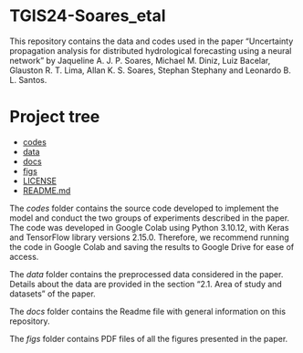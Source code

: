 # TGIS24-Soares_etal

This repository contains the data and codes used in the paper “Uncertainty propagation analysis for distributed hydrological forecasting using a neural network” by Jaqueline A. J. P. Soares, Michael M. Diniz, Luiz Bacelar, Glauston R. T. Lima, Allan K. S. Soares, Stephan Stephany and Leonardo B. L. Santos.

# Project tree

 * [codes](/../../tree/main/codes)
 * [data](/../../tree/main/data)
 * [docs](/../../tree/main/docs)
 * [figs](/../../tree/main/figs)
 * [LICENSE](/../../blob/main/LICENSE)
 * [README.md](/../../blob/main/docs/README.md)

The *codes* folder contains the source code developed to implement the model and conduct the two groups of experiments described in the paper. The code was developed in Google Colab using Python 3.10.12, with Keras and TensorFlow library versions 2.15.0. Therefore, we recommend running the code in Google Colab and saving the results to Google Drive for ease of access.

The *data* folder contains the preprocessed data considered in the paper. Details about the data are provided in the section “2.1. Area of study and datasets” of the paper.

The *docs* folder contains the Readme file with general information on this repository.

The *figs* folder contains PDF files of all the figures presented in the paper.
